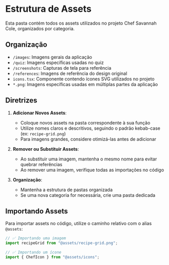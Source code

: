 # Estrutura de Assets

Esta pasta contém todos os assets utilizados no projeto Chef Savannah Cole, organizados por categoria.

## Organização

- `/images`: Imagens gerais da aplicação
- `/quiz`: Imagens específicas usadas no quiz
- `/screenshots`: Capturas de tela para referência
- `/references`: Imagens de referência do design original
- `icons.tsx`: Componente contendo ícones SVG utilizados no projeto
- `*.png`: Imagens específicas usadas em múltiplas partes da aplicação

## Diretrizes

1. **Adicionar Novos Assets**:
   - Coloque novos assets na pasta correspondente à sua função
   - Utilize nomes claros e descritivos, seguindo o padrão kebab-case (ex: `recipe-grid.png`)
   - Para imagens grandes, considere otimizá-las antes de adicionar

2. **Remover ou Substituir Assets**:
   - Ao substituir uma imagem, mantenha o mesmo nome para evitar quebrar referências
   - Ao remover uma imagem, verifique todas as importações no código

3. **Organização**:
   - Mantenha a estrutura de pastas organizada
   - Se uma nova categoria for necessária, crie uma pasta dedicada

## Importando Assets

Para importar assets no código, utilize o caminho relativo com o alias `@assets`:

```jsx
// ✅ Importando uma imagem
import recipeGrid from "@assets/recipe-grid.png";

// ✅ Importando um ícone
import { ChefIcon } from "@assets/icons";
```